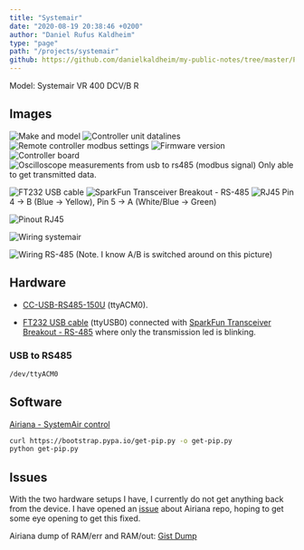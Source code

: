 ```yaml
---
title: "Systemair"
date: "2020-08-19 20:38:46 +0200"
author: "Daniel Rufus Kaldheim"
type: "page"
path: "/projects/systemair"
github: https://github.com/danielkaldheim/my-public-notes/tree/master/Projects/Systemair
---
```



Model: Systemair  VR 400 DCV/B R

## Images

![Make and model](../../images/projects/systemair/images/IMG_3640.jpeg)
![Controller unit datalines](../../images/projects/systemair/images/IMG_1649.jpeg)
![Remote controller modbus settings](../../images/projects/systemair/images/IMG_3642.jpeg)
![Firmware version](../../images/projects/systemair/images/IMG_3649.jpeg)
![Controller board](../../images/projects/systemair/images/IMG_3644.jpeg)
![Oscilloscope measurements from usb to rs485 (modbus signal)](../../images/projects/systemair/images/IMG_3641.jpeg)
Only able to get transmitted data.

![FT232 USB cable](../../images/projects/systemair/images/IMG_3645.jpeg)
![SparkFun Transceiver Breakout - RS-485](../../images/projects/systemair/images/IMG_3646.jpeg)
![RJ45](../../images/projects/systemair/images/IMG_3647.jpeg)
Pin 4 -> B (Blue -> Yellow), Pin 5 -> A (White/Blue -> Green)

![Pinout RJ45](../../images/projects/systemair/images/RJ-45-Pinout-T-568B-pin-diagram.jpg)

![Wiring systemair](../../images/projects/systemair/images/wiring-systemair.png)

![Wiring RS-485](../../images/projects/systemair/images/IMG_3648.jpeg)
 (Note. I know A/B is switched around on this picture)

## Hardware

- [CC-USB-RS485-150U](https://www.ebay.com/itm/CC-USB-RS485-150U-EN-MPPT-Solar-Epsolar-Connected-To-PC-Communication-Cable-AM/253067353581?_trkparms=aid%3D111001%26algo%3DREC.SEED%26ao%3D1%26asc%3D20160908105057%26meid%3Dce8491f1276c43d089a89956ae6cabd5%26pid%3D100675%26rk%3D1%26rkt%3D15%26mehot%3Dnone%26sd%3D253067353581%26itm%3D253067353581%26pmt%3D0%26noa%3D1%26pg%3D2380057%26brand%3DUnbranded&_trksid=p2380057.c100675.m4236&_trkparms=pageci%3Af5d08b4f-e244-11ea-b6e6-74dbd1801c92%7Cparentrq%3A07db31991740aa465e7df92ffffff9aa%7Ciid%3A1) (ttyACM0).

- [FT232 USB cable](https://cdn-shop.adafruit.com/datasheets/FT232_Model.pdf) (ttyUSB0) connected with [SparkFun Transceiver Breakout - RS-485](https://www.sparkfun.com/products/10124) where only the transmission led is blinking.

### USB to RS485

```bash
/dev/ttyACM0
```

## Software

[Airiana - SystemAir control](https://github.com/BeamCtrl/Airiana)

```bash
curl https://bootstrap.pypa.io/get-pip.py -o get-pip.py
python get-pip.py
```

## Issues

With the two hardware setups I have, I currently do not get anything back from the device. I have opened an [issue](https://github.com/BeamCtrl/Airiana/issues/10) about Airiana repo, hoping to get some eye opening to get this fixed.

Airiana dump of RAM/err and RAM/out:
[Gist Dump](https://gist.github.com/danielkaldheim/cca07903f6734031c1fda6edd6703354)

